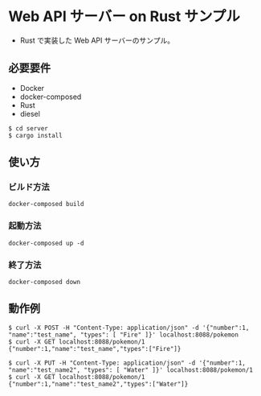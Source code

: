 # Web API サーバー on Rust サンプル

- Rust で実装した Web API サーバーのサンプル。

## 必要要件

- Docker
- docker-composed
- Rust
- diesel

```term
$ cd server
$ cargo install 
```

## 使い方

### ビルド方法

```term
docker-composed build
```

### 起動方法

```term
docker-composed up -d
```

### 終了方法

```term
docker-composed down
```

## 動作例

```
$ curl -X POST -H "Content-Type: application/json" -d '{"number":1, "name":"test_name", "types": [ "Fire" ]}' localhost:8088/pokemon
$ curl -X GET localhost:8088/pokemon/1
{"number":1,"name":"test_name","types":["Fire"]}

$ curl -X PUT -H "Content-Type: application/json" -d '{"number":1, "name":"test_name2", "types": [ "Water" ]}' localhost:8088/pokemon/1
$ curl -X GET localhost:8088/pokemon/1
{"number":1,"name":"test_name2","types":["Water"]}
```
